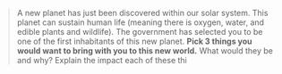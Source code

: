 > A new planet has just been discovered within our solar system. This planet can sustain human life (meaning there is oxygen, water, and edible plants and wildlife). The government has selected you to be one of the first inhabitants of this new planet.
> **Pick 3 things you would want to bring with you to this new world.** What would they be and why? Explain the impact each of these thi
<!--stackedit_data:
eyJoaXN0b3J5IjpbMjg5MDM0MDc0XX0=
-->